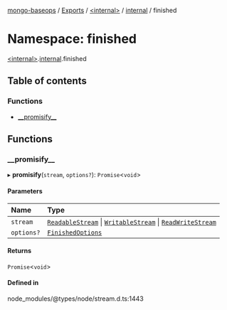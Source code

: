 [mongo-baseops](../README.md) / [Exports](../modules.md) / [\<internal\>](internal_.md) / [internal](internal_.internal.md) / finished

# Namespace: finished

[\<internal\>](internal_.md).[internal](internal_.internal.md).finished

## Table of contents

### Functions

- [\_\_promisify\_\_](internal_.internal.finished.md#__promisify__)

## Functions

### \_\_promisify\_\_

▸ **__promisify__**(`stream`, `options?`): `Promise`\<`void`\>

#### Parameters

| Name | Type |
| :------ | :------ |
| `stream` | [`ReadableStream`](../interfaces/internal_.ReadableStream-1.md) \| [`WritableStream`](../interfaces/internal_.WritableStream.md) \| [`ReadWriteStream`](../interfaces/internal_.ReadWriteStream.md) |
| `options?` | [`FinishedOptions`](../interfaces/internal_.internal.FinishedOptions.md) |

#### Returns

`Promise`\<`void`\>

#### Defined in

node_modules/@types/node/stream.d.ts:1443
